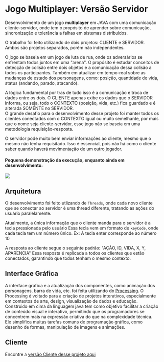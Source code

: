 # Jogo Multiplayer: Versão Servidor

Desenvolvimento de um jogo **multiplayer** em JAVA com uma comunicação cliente-servidor, onde tem o propósito de aprender sobre comunicação, sincronização e tolerância a falhas em sistemas distribuídos.

O trabalho foi feito utilizando de dois projetos: CLIENTE e SERVIDOR. Ambos são projetos separados, porém não independentes.

O jogo se baseia em um jogo de luta de rua, onde os adversários se enfrentam todos juntos em uma "arena".
O propósito é estudar conceitos de detecção de colisão entre dois objetos e a comunicação dessa colisão a todos os participantes.
Também em atualizar em tempo-real sobre as mudanças de estado dos personagens, como: posição, quantidade de vida, status (andando, parado, atacando).

A lógica fundamental por tras de tudo isso é a comunicação e troca de dados entre os dois.
O CLIENTE apenas exibe os dados que o SERVIDOR informa, ou seja, todo o CONTEXTO (posição, vida, etc.) fica guardado e é alterada SOMENTE no SERVIDOR.
<br>O grande desafio para o desenvolvimento desse projeto foi manter todos os clientes conectados com o CONTEXTO igual ou muito semelhante, por mais que o nome seja cliente-servidor, esse jogo não se baseia em uma metodologia requisição-resposta.

O servidor pode muito bem enviar informações ao cliente, mesmo que o mesmo não tenha requisitado. 
Isso é essencial, pois não há como o cliente saber quando haverá movimentação de um outro jogador.


#### Pequena demonstração da execução, enquanto ainda em desenvolvimento:
![](https://github.com/rodrigomolter/jogomultiplayer-servidor/blob/main/runtime.gif) 

## Arquitetura
O desenvolvimento foi feito utlizando de `Threads`, onde cada novo cliente que se conectar ao servidor é uma thread diferente, tratando as ações do usuário paralelamente.

Atualmente, a única informação que o cliente manda para o servidor é a tecla pressionada pelo usuário
Essa tecla vem em formato de `keyCode`, onde cada tecla tem um número único. Ex: A tecla enter corresponde ao número 10

A resposta ao cliente segue o seguinte padrão: "AÇÃO, ID, VIDA, X, Y, APARENCIA"
Essa resposta é replicada a todos os clientes que estão conectados, garantindo que todos tenham o mesmo contexto.

## Interface Gráfica
A interface gráfica e a atualização dos componentes, como animação dos personagens, barra de vida, etc. foi feita utilizando do [Processing](https://processing.org/). O Processing é voltado para a criação de projetos interativos, especialmente em contextos de arte, design, visualização de dados e educação. Construido em cima da linguagem java tem como objetivo facilitar a criação de conteúdo visual e interativo, permitindo que os programadores se concentrem mais na expressão criativa do que na complexidade técnica. Ele simplifica muitas tarefas comuns de programação gráfica, como desenho de formas, manipulação de imagens e animações.

## Cliente
Encontre a [versão Cliente desse projeto aqui](https://github.com/rodrigomolter/jogomultiplayer-cliente)
